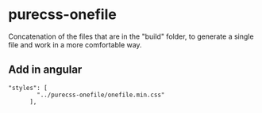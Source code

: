 # purecss-onefile
Concatenation of the files that are in the "build" folder, to generate a single file and work in a more comfortable way.

## Add in angular

```
"styles": [
        "../purecss-onefile/onefile.min.css"
      ],
```  
